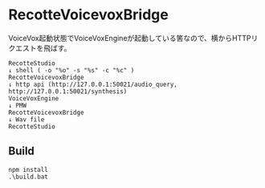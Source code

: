 # RecotteVoicevoxBridge

VoiceVox起動状態でVoiceVoxEngineが起動している筈なので、横からHTTPリクエストを飛ばす。

```
RecotteStudio
↓ shell ( -o "%o" -s "%s" -c "%c" )
RecotteVoicevoxBridge
↓ http api (http://127.0.0.1:50021/audio_query, http://127.0.0.1:50021/synthesis)
VoiceVoxEngine
↓ PMW
RecotteVoicevoxBridge
↓ Wav file
RecotteStudio
```

## Build

```
npm install
.\build.bat
```